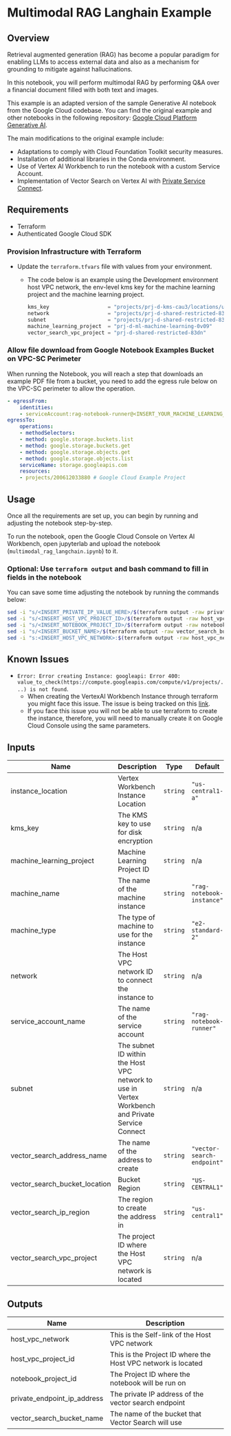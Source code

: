 # Multimodal RAG Langhain Example

## Overview

Retrieval augmented generation (RAG) has become a popular paradigm for enabling LLMs to access external data and also as a mechanism for grounding to mitigate against hallucinations.

In this notebook, you will perform multimodal RAG by performing Q&A over a financial document filled with both text and images.

This example is an adapted version of the sample Generative AI notebook from the Google Cloud codebase. You can find the original example and other notebooks in the following repository: [Google Cloud Platform Generative AI](https://github.com/GoogleCloudPlatform/generative-ai/tree/main).

The main modifications to the original example include:

- Adaptations to comply with Cloud Foundation Toolkit security measures.
- Installation of additional libraries in the Conda environment.
- Use of Vertex AI Workbench to run the notebook with a custom Service Account.
- Implementation of Vector Search on Vertex AI with [Private Service Connect](https://cloud.google.com/vpc/docs/private-service-connect).

## Requirements

- Terraform
- Authenticated Google Cloud SDK

### Provision Infrastructure with Terraform

- Update the `terraform.tfvars` file with values from your environment.
  - The code below is an example using the Development environment host VPC network, the env-level kms key for the machine learning project and the machine learning project.

    ```terraform
    kms_key                   = "projects/prj-d-kms-cau3/locations/us-central1/keyRings/ml-env-keyring/cryptoKeys/prj-d-ml-machine-learning"
    network                   = "projects/prj-d-shared-restricted-83dn/global/networks/vpc-d-shared-restricted"
    subnet                    = "projects/prj-d-shared-restricted-83dn/regions/us-central1/subnetworks/sb-d-shared-restricted-us-central1"
    machine_learning_project  = "prj-d-ml-machine-learning-0v09"
    vector_search_vpc_project = "prj-d-shared-restricted-83dn"
    ```

### Allow file download from Google Notebook Examples Bucket on VPC-SC Perimeter

When running the Notebook, you will reach a step that downloads an example PDF file from a bucket, you need to add the egress rule below on the VPC-SC perimeter to allow the operation.

```yaml
- egressFrom:
    identities:
    - serviceAccount:rag-notebook-runner@<INSERT_YOUR_MACHINE_LEARNING_PROJECT_ID_HERE>.iam.gserviceaccount.com
egressTo:
    operations:
    - methodSelectors:
    - method: google.storage.buckets.list
    - method: google.storage.buckets.get
    - method: google.storage.objects.get
    - method: google.storage.objects.list
    serviceName: storage.googleapis.com
    resources:
    - projects/200612033880 # Google Cloud Example Project
```

## Usage

Once all the requirements are set up, you can begin by running and adjusting the notebook step-by-step.

To run the notebook, open the Google Cloud Console on Vertex AI Workbench, open jupyterlab and upload the notebook (`multimodal_rag_langchain.ipynb`) to it.

### Optional: Use `terraform output` and bash command to fill in fields in the notebook

You can save some time adjusting the notebook by running the commands below:

```bash
sed -i "s/<INSERT_PRIVATE_IP_VALUE_HERE>/$(terraform output -raw private_endpoint_ip_address)/g" multimodal_rag_langchain.ipynb
sed -i "s/<INSERT_HOST_VPC_PROJECT_ID>/$(terraform output -raw host_vpc_project_id)/g" multimodal_rag_langchain.ipynb
sed -i "s/<INSERT_NOTEBOOK_PROJECT_ID>/$(terraform output -raw notebook_project_id)/g" multimodal_rag_langchain.ipynb
sed -i "s/<INSERT_BUCKET_NAME>/$(terraform output -raw vector_search_bucket_name)/g" multimodal_rag_langchain.ipynb
sed -i "s:<INSERT_HOST_VPC_NETWORK>:$(terraform output -raw host_vpc_network):g" multimodal_rag_langchain.ipynb
```

## Known Issues

- `Error: Error creating Instance: googleapi: Error 400: value_to_check(https://compute.googleapis.com/compute/v1/projects/...) is not found`.
  - When creating the VertexAI Workbench Instance through terraform you might face this issue. The issue is being tracked on this [link](https://github.com/hashicorp/terraform-provider-google/issues/17904).
  - If you face this issue you will not be able to use terraform to create the instance, therefore, you will need to manually create it on Google Cloud Console using the same parameters.

<!-- BEGINNING OF PRE-COMMIT-TERRAFORM DOCS HOOK -->
## Inputs

| Name | Description | Type | Default | Required |
|------|-------------|------|---------|:--------:|
| instance\_location | Vertex Workbench Instance Location | `string` | `"us-central1-a"` | no |
| kms\_key | The KMS key to use for disk encryption | `string` | n/a | yes |
| machine\_learning\_project | Machine Learning Project ID | `string` | n/a | yes |
| machine\_name | The name of the machine instance | `string` | `"rag-notebook-instance"` | no |
| machine\_type | The type of machine to use for the instance | `string` | `"e2-standard-2"` | no |
| network | The Host VPC network ID to connect the instance to | `string` | n/a | yes |
| service\_account\_name | The name of the service account | `string` | `"rag-notebook-runner"` | no |
| subnet | The subnet ID within the Host VPC network to use in Vertex Workbench and Private Service Connect | `string` | n/a | yes |
| vector\_search\_address\_name | The name of the address to create | `string` | `"vector-search-endpoint"` | no |
| vector\_search\_bucket\_location | Bucket Region | `string` | `"US-CENTRAL1"` | no |
| vector\_search\_ip\_region | The region to create the address in | `string` | `"us-central1"` | no |
| vector\_search\_vpc\_project | The project ID where the Host VPC network is located | `string` | n/a | yes |

## Outputs

| Name | Description |
|------|-------------|
| host\_vpc\_network | This is the Self-link of the Host VPC network |
| host\_vpc\_project\_id | This is the Project ID where the Host VPC network is located |
| notebook\_project\_id | The Project ID where the notebook will be run on |
| private\_endpoint\_ip\_address | The private IP address of the vector search endpoint |
| vector\_search\_bucket\_name | The name of the bucket that Vector Search will use |

<!-- END OF PRE-COMMIT-TERRAFORM DOCS HOOK -->

